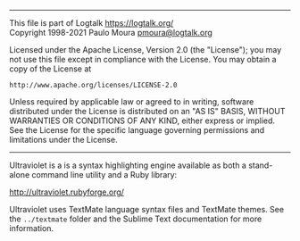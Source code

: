 ________________________________________________________________________

This file is part of Logtalk <https://logtalk.org/>  
Copyright 1998-2021 Paulo Moura <pmoura@logtalk.org>

Licensed under the Apache License, Version 2.0 (the "License");
you may not use this file except in compliance with the License.
You may obtain a copy of the License at

    http://www.apache.org/licenses/LICENSE-2.0

Unless required by applicable law or agreed to in writing, software
distributed under the License is distributed on an "AS IS" BASIS,
WITHOUT WARRANTIES OR CONDITIONS OF ANY KIND, either express or implied.
See the License for the specific language governing permissions and
limitations under the License.
________________________________________________________________________


Ultraviolet is a is a syntax highlighting engine available as both
a stand-alone command line utility and a Ruby library:

http://ultraviolet.rubyforge.org/

Ultraviolet uses TextMate language syntax files and TextMate themes.
See the `../textmate` folder and the Sublime Text documentation for
more information.
